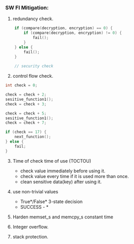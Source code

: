 ### SW FI Mitigation:
1. redundancy check.
```cpp
    if (compare(decryption, encryption) == 0) {
        if (compare(decryption, encryption) != 0) {
            fail();
        }
    } else {
        fail();
    }
    
    // security check
```

2. control flow check.
```cpp
int check = 0;

check = check + 2;
sesitive_function1();
check = check + 3;

check = check + 5;
sesitive_function1();
check = check + 7;

if (check == 17) {
    next_function();
} else {
    fail;
}
```

3. Time of check time of use (TOCTOU)
   - check value immediately before using it.
   - check value every time if it is used more than once.
   - clean sensitive data(key) after using it.

4. use non-trivial values
   - True*/False* 3-state decision
   - SUCCESS - *
   
5. Harden memset_s and memcpy_s constant time  
6. Integer overflow.  
7. stack protection.
